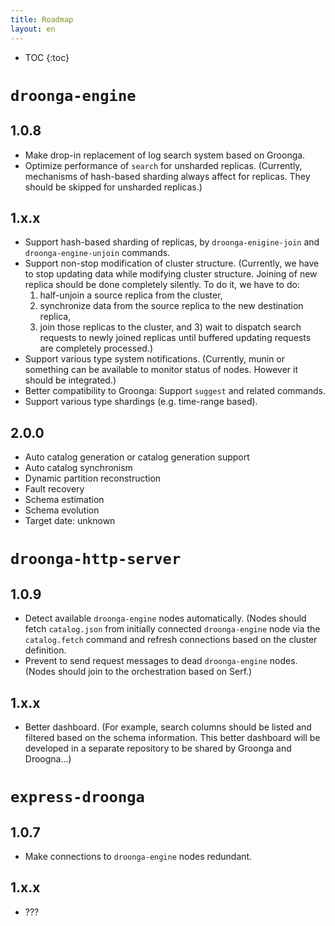 ```yaml
---
title: Roadmap
layout: en
---
```


* TOC
{:toc}

# `droonga-engine`

## 1.0.8

 * Make drop-in replacement of log search system based on Groonga.
 * Optimize performance of `search` for unsharded replicas.
   (Currently, mechanisms of hash-based sharding always affect for replicas.
   They should be skipped for unsharded replicas.)

## 1.x.x

 * Support hash-based sharding of replicas, by `droonga-enigine-join` and `droonga-engine-unjoin` commands.
 * Support non-stop modification of cluster structure.
   (Currently, we have to stop updating data while modifying cluster structure.
   Joining of new replica should be done completely silently.
   To do it, we have to do:
   1) half-unjoin a source replica from the cluster,
   2) synchronize data from the source replica to the new destination replica,
   3) join those replicas to the cluster,
   and 3) wait to dispatch search requests to newly joined replicas until buffered updating requests are completely processed.)
 * Support various type system notifications.
   (Currently, munin or something can be available to monitor status of nodes.
   However it should be integrated.)
 * Better compatibility to Groonga: Support `suggest` and related commands.
 * Support various type shardings (e.g. time-range based).

## 2.0.0

  * Auto catalog generation or catalog generation support
  * Auto catalog synchronism
  * Dynamic partition reconstruction
  * Fault recovery
  * Schema estimation
  * Schema evolution
  * Target date: unknown

# `droonga-http-server`

## 1.0.9

 * Detect available `droonga-engine` nodes automatically.
   (Nodes should fetch `catalog.json` from initially connected `droonga-engine` node via the `catalog.fetch` command and refresh connections based on the cluster definition.
 * Prevent to send request messages to dead `droonga-engine` nodes.
   (Nodes should join to the orchestration based on Serf.)

## 1.x.x

 * Better dashboard.
   (For example, search columns should be listed and filtered based on the schema information.
   This better dashboard will be developed in a separate repository to be shared by Groonga and Droogna...)

# `express-droonga`

## 1.0.7

 * Make connections to `droonga-engine` nodes redundant.

## 1.x.x

 * ???

